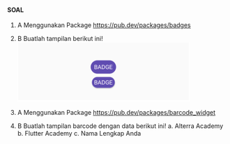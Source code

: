 #### SOAL
1. A Menggunakan Package https://pub.dev/packages/badges
1. B Buatlah tampilan berikut ini!
![](../screenshots/Screenshot_Soal1B.png)

2. A Menggunakan Package https://pub.dev/packages/barcode_widget
2. B Buatlah tampilan barcode dengan data berikut ini!
a. Alterra Academy
b. Flutter Academy
c. Nama Lengkap Anda
